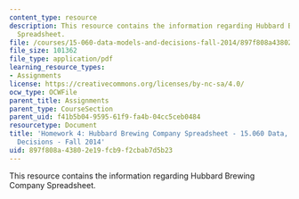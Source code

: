 ```yaml
---
content_type: resource
description: This resource contains the information regarding Hubbard Brewing Company
  Spreadsheet.
file: /courses/15-060-data-models-and-decisions-fall-2014/897f808a43802e19fcb9f2cbab7d5b23_MIT15_060F14_HW4-HBC.pdf
file_size: 101362
file_type: application/pdf
learning_resource_types:
- Assignments
license: https://creativecommons.org/licenses/by-nc-sa/4.0/
ocw_type: OCWFile
parent_title: Assignments
parent_type: CourseSection
parent_uid: f41b5b04-9595-61f9-fa4b-04cc5ceb0484
resourcetype: Document
title: 'Homework 4: Hubbard Brewing Company Spreadsheet - 15.060 Data, Models, and
  Decisions - Fall 2014'
uid: 897f808a-4380-2e19-fcb9-f2cbab7d5b23
---
```

This resource contains the information regarding Hubbard Brewing Company Spreadsheet.